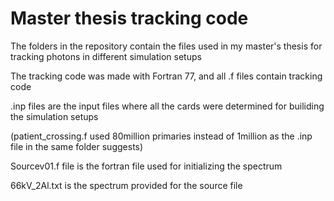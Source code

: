 # Master thesis tracking code
The folders in the repository contain the files used in my master's thesis for tracking photons in different simulation setups

The tracking code was made with Fortran 77, and all .f files contain tracking code

.inp files are the input files where all the cards were determined for builiding the simulation setups

(patient_crossing.f used 80million primaries instead of 1million as the .inp file in the same folder suggests) 

Sourcev01.f file is the fortran file used for initializing the spectrum

66kV_2Al.txt is the spectrum provided for the source file




